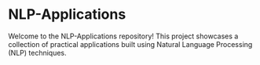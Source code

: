 # NLP-Applications
Welcome to the NLP-Applications repository! This project showcases a collection of practical applications built using Natural Language Processing (NLP) techniques.